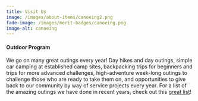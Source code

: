 ```yaml
---
title: Visit Us
image: /images/about-items/canoeing2.png
fade-image: /images/merit-badges/canoeing.png
image-alt: canoeing
---
```

#### Outdoor Program

We go on many great outings every year!  Day hikes and day outings, simple car
camping at established camp sites, backpacking trips for beginners and trips
for more advanced challenges, high-adventure week-long outings to challenge
those who are ready to take them on, and opportunities to give back to our
community by way of service projects every year.  For a list of the amazing
outings we have done in recent years, check out this [great list](/outings/)!
